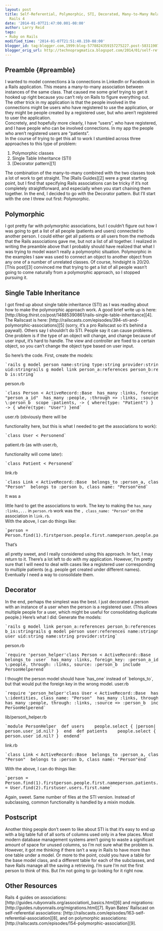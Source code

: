 ```yaml
---
layout: post
title: Self-Referential, Polymorphic, STI, Decorated, Many-to-Many Relationship in
  Rails 4
date: '2014-01-07T21:47:00.001-08:00'
author: Larry Reid
tags:
- Ruby on Rails
modified_time: '2014-01-07T21:51:40.159-08:00'
blogger_id: tag:blogger.com,1999:blog-5778824359157275227.post-583119077619162219
blogger_orig_url: http://technopragmatica.blogspot.com/2014/01/self-referential-polymorphic-sti.html
---
```


## Preamble   {#preamble}

I wanted to model connections à la connections in LinkedIn or Facebook
in a Rails application. This means a many-to-many association between
instances of the same class. That caused me some grief trying to get it
hooked up right because you can’t rely on Rails to figure everything
out.  
The other trick in my application is that the people involved in the
connections might be users who have registered to use the application,
or they might be people created by a registered user, but who aren’t
registered to user the application.   
Concretely, and hopefully more clearly, I have “users”, who have
registered, and I have people who can be involved connections. In my app
the people who aren’t registered users are “patients”.  
In the course of trying to get this all to work I stumbled across three
approaches to this type of problem:  
<ol><li>Polymorphic classes</li><li>Single Table Inheritance
(STI)</li><li>[Decorator pattern][1]</li></ol>The combination of the
many-to-many combined with the two classes took a lot of work to get
straight. The [Rails Guides][2] were a great starting point, but I find
that specifying Rails associations can be tricky if it’s not completely
straightforward, and especially when you start chaining them together.  
In the end, I decided to go with the Decorator pattern. But I’ll start
with the one I threw out first: Polymorphic.  
<h2 id=\"polymorphic\">Polymorphic</h2>I got pretty far with polymorphic
associations, but I couldn’t figure out how I was going to get a list of
all people (patients and users) connected to another person. I could
either get all patients or all users from the methods that the Rails
associations gave me, but not a list of all together.  
I realized in writing the preamble above that I probably should have
realized that what I was trying to model wasn’t really a polymorphic
situation. Polymorphic in the examples I saw was used to connect an
object to another object from any one of a number of unrelated classes.
Of course, hindsight is 20/20.  
[This post][3] convinced me that trying to get a list of all people
wasn’t going to come naturally from a polymorphic approach, so I stopped
pursuing it.  
<div class=\"se-section-delimiter\"></div><h2
id=\"single-table-inheritance\">Single Table Inheritance</h2>I got fired
up about single table inheritance (STI) as I was reading about how to
make the polymorphic approach work. A good brief write up is here:
[http://blog.thirst.co/post/14885390861/rails-single-table-inheritance][4].
The Railscast is here:
[http://railscasts.com/episodes/394-sti-and-polymorphic-associations][5]
(sorry, it’s a pro Railscast so it’s behind a paywall).  
Others say I shouldn’t do STI. People say it can cause problems. One
problem is if the type of an object will change, and change because of
user input, it’s hard to handle. The view and controller are fixed to a
certain object, so you can’t change the object type based on user input.

So here’s the code. First, create the models:  
<pre>`rails g model person name:string type:string provider:string
uid:stringrails g model link person_a:references person_b:references
b_is:string`</pre>person.rb  
<pre>`class Person < ActiveRecord::Base  has_many :links, foreign_key:
"person_a_id"  has_many :people, :through => :links, :source =>
\:person_b  scope :patients, -> { where(type: "Patient") }  scope :users,
-> { where(type: "User") }end`</pre>user.rb (obviously there will be
functionality here, but this is what I needed to get the associations to
work):  
<pre>`class User < Personend`</pre>patient.rb (as with user.rb,
functionality will come later):  
<pre>`class Patient < Personend`</pre>link.rb  
<pre>`class Link < ActiveRecord::Base  belongs_to :person_a, class_name:
"Person"  belongs_to :person_b, class_name: "Person"end`</pre>It was a
little hard to get the associations to work. The key to making the
`has_many :links,...` in `person.rb` work was the `, class_name:
"Person"` on the association in `link.rb`.   
With the above, I can do things like:  
<pre>`person =
Person.find(1).firstperson.people.first.nameperson.people.patients.first.nameperson.people.users.first.name`</pre>That’s
all pretty sweet, and I really considered using this approach. In fact,
I may return to it. There’s a lot left to do with my application.
However, I’m pretty sure that I will need to deal with cases like a
registered user corresponding to multiple patients (e.g. people get
created under different names). Eventually I need a way to consolidate
them.  
<h2 id=\"decorator\">Decorator</h2>In the end, perhaps the simplest was
the best. I just decorated a person with an instance of a user when the
person is a registered user. (This allows multiple people for a user,
which might be useful for consolidating duplicate people.)   
Here’s what I did:  
Generate the models:  
<pre>`rails g model link person_a:references person_b:references
b_is:stringrails g model person user:references name:stringrails g model
user uid:string name:string provider:string`</pre>person.rb  
<pre>`require 'person_helper'class Person < ActiveRecord::Base 
belongs_to :user  has_many :links, foreign_key: :person_a_id  has_many
\:people, through: :links, source: :person_b  include
PersonHelperend`</pre>I thought the person model should have `has_one`
instead of `belongs_to`, but that would put the foreign key in the wrong
model.  
user.rb  
<pre>`require 'person_helper'class User < ActiveRecord::Base  has_many
\:identities, class_name: "Person"  has_many :links, through: :identities
has_many :people, through: :links, :source => :person_b  include
PersonHelperend`</pre>lib/person\_helper.rb  
<pre>`module PersonHelper  def users    people.select { |person| !
person.user_id.nil? }  end  def patients    people.select { |person|
person.user_id.nil? }  endend`</pre>link.rb  
<pre>`class Link < ActiveRecord::Base  belongs_to :person_a, class_name:
"Person"  belongs_to :person_b, class_name: "Person"end`</pre>With the
above, I can do things like:  
<pre>`person =
Person.find(1).firstperson.people.first.nameperson.patients.first.nameperson.users.first.nameuser
= User.find(2).firstuser.users.first.name`</pre>Again, sweet. Same
number of files at the STI version. Instead of subclassing, common
functionality is handled by a mixin module.  
<h2 id=\"postscript\">Postscript</h2>Another thing people don’t seem to
like about STI is that it’s easy to end up with a big table full of all
sorts of columns used only in a few places. Most modern database
management systems aren’t going to waste a significant amount of space
for unused columns, so I’m not sure what the problem is.  
However, it got me thinking if there isn’t a way in Rails to have more
than one table under a model. Or more to the point, could you have a
table for the base model class, and a different table for each of the
subclasses, and have Rails manage all the saving a retrieving.  
I’m sure I’m not the first person to think of this. But I’m not going to
go looking for it right now.  
<h2 id=\"other-resources\">Other Resources</h2>Rails 4 guides on
associations:
[http://guides.rubyonrails.org/association\_basics.html][6] and
migrations: [http://guides.rubyonrails.org/migrations.html][7].  
Ryan Bates’ Railscast on self-referential associations:
[http://railscasts.com/episodes/163-self-referential-association][8],
and on polymorphic associations:
[http://railscasts.com/episodes/154-polymorphic-association][9].



[1]: http://en.wikipedia.org/wiki/Decorator_pattern
[2]: http://guides.rubyonrails.org/association_basics.html%20and%20migrations:%20http://guides.rubyonrails.org/migrations.html
[3]: http://www.brentmc79.com/posts/polymorphic-many-to-many-associations-in-rails
[4]: http://blog.thirst.co/post/14885390861/rails-single-table-inheritance
[5]: http://railscasts.com/episodes/394-sti-and-polymorphic-associations
[6]: http://guides.rubyonrails.org/association_basics.html
[7]: http://guides.rubyonrails.org/migrations.html
[8]: http://railscasts.com/episodes/163-self-referential-association
[9]: http://railscasts.com/episodes/154-polymorphic-association
